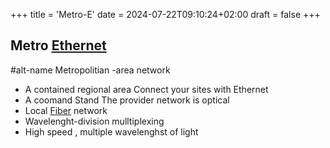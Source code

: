 +++
title = 'Metro-E'
date = 2024-07-22T09:10:24+02:00
draft = false
+++

## Metro [Ethernet](/Network/Ref_OSI/Ethernet.md)
#alt-name Metropolitian -area network
- A contained regional area 
Connect your sites with Ethernet 
- A coomand Stand 
The provider network is optical 
- Local [Fiber](/Network/Phisicall/Fiber.md) network 
- Wavelenght-division mulltiplexing
- High speed , multiple wavelenghst of light
